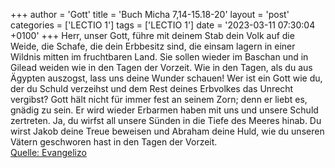 +++
author = 'Gott'
title = 'Buch Micha 7,14-15.18-20'
layout = 'post'
categories = ['LECTIO 1']
tags = ['LECTIO 1']
date = '2023-03-11 07:30:04 +0100'
+++
Herr, unser Gott, führe mit deinem Stab dein Volk auf die Weide, die Schafe, die dein Erbbesitz sind, die einsam lagern in einer Wildnis mitten im fruchtbaren Land. Sie sollen wieder im Baschan und in Gilead weiden wie in den Tagen der Vorzeit.
Wie in den Tagen, als du aus Ägypten auszogst, lass uns deine Wunder schauen!
Wer ist ein Gott wie du, der du Schuld verzeihst und dem Rest deines Erbvolkes das Unrecht vergibst? Gott hält nicht für immer fest an seinem Zorn; denn er liebt es, gnädig zu sein.<!--more-->
Er wird wieder Erbarmen haben mit uns und unsere Schuld zertreten. Ja, du wirfst all unsere Sünden in die Tiefe des Meeres hinab.
Du wirst Jakob deine Treue beweisen und Abraham deine Huld, wie du unseren Vätern geschworen hast in den Tagen der Vorzeit.<br> [Quelle: Evangelizo](https://evangeliumtagfuertag.org/DE/gospel)